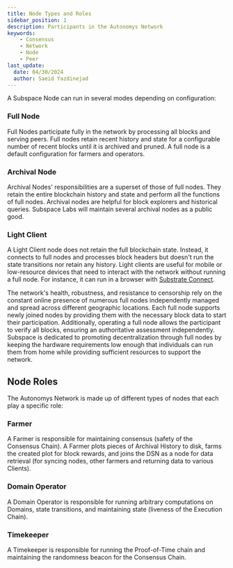 ```yaml
---
title: Node Types and Roles
sidebar_position: 1
description: Participants in the Autonomys Network
keywords:
    - Consensus
    - Network
    - Node
    - Peer
last_update:
  date: 04/30/2024
  author: Saeid Yazdinejad
---
```


A Subspace Node can run in several modes depending on configuration:

### Full Node

Full Nodes participate fully in the network by processing all blocks and serving peers. Full nodes retain recent history and state for a configurable number of recent blocks until it is archived and pruned. A full node is a default configuration for farmers and operators.

### Archival Node

Archival Nodes' responsibilities are a superset of those of full nodes. They retain the entire blockchain history and state and perform all the functions of full nodes. Archival nodes are helpful for block explorers and historical queries. Subspace Labs will maintain several archival nodes as a public good.

### Light Client

A Light Client node does not retain the full blockchain state. Instead, it connects to full nodes and processes block headers but doesn't run the state transitions nor retain any history. Light clients are useful for mobile or low-resource devices that need to interact with the network without running a full node. For instance, it can run in a browser with [Substrate Connect](https://github.com/paritytech/substrate-connect).

The network's health, robustness, and resistance to censorship rely on the constant online presence of numerous full nodes independently managed and spread across different geographic locations. Each full node supports newly joined nodes by providing them with the necessary block data to start their participation. Additionally, operating a full node allows the participant to verify all blocks, ensuring an authoritative assessment independently.
Subspace is dedicated to promoting decentralization through full nodes by keeping the hardware requirements low enough that individuals can run them from home while providing sufficient resources to support the network.

## Node Roles

The Autonomys Network is made up of different types of nodes that each play a specific role:

### Farmer

A Farmer is responsible for maintaining consensus (safety of the Consensus Chain). A Farmer plots pieces of Archival History to disk, farms the created plot for block rewards, and joins the DSN as a node for data retrieval (for syncing nodes, other farmers and returning data to various Clients).

### Domain Operator

A Domain Operator is responsible for running arbitrary computations on Domains, state transitions, and maintaining state (liveness of the Execution Chain).

### Timekeeper
A Timekeeper is responsible for running the Proof-of-Time chain and maintaining the randomness beacon for the Consensus Chain.
